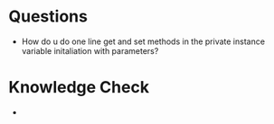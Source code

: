 # Questions 

* How do u do one line get and set methods in the private instance variable initaliation with parameters?

# Knowledge Check

* 